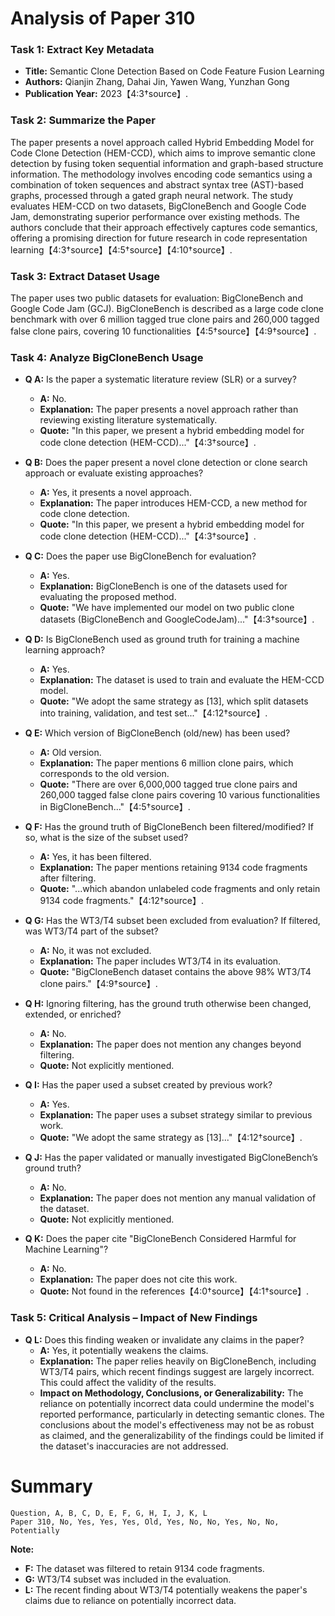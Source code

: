 # Analysis of Paper 310

### Task 1: Extract Key Metadata

- **Title:** Semantic Clone Detection Based on Code Feature Fusion Learning
- **Authors:** Qianjin Zhang, Dahai Jin, Yawen Wang, Yunzhan Gong
- **Publication Year:** 2023【4:3†source】.

### Task 2: Summarize the Paper

The paper presents a novel approach called Hybrid Embedding Model for Code Clone Detection (HEM-CCD), which aims to improve semantic clone detection by fusing token sequential information and graph-based structure information. The methodology involves encoding code semantics using a combination of token sequences and abstract syntax tree (AST)-based graphs, processed through a gated graph neural network. The study evaluates HEM-CCD on two datasets, BigCloneBench and Google Code Jam, demonstrating superior performance over existing methods. The authors conclude that their approach effectively captures code semantics, offering a promising direction for future research in code representation learning【4:3†source】【4:5†source】【4:10†source】.

### Task 3: Extract Dataset Usage

The paper uses two public datasets for evaluation: BigCloneBench and Google Code Jam (GCJ). BigCloneBench is described as a large code clone benchmark with over 6 million tagged true clone pairs and 260,000 tagged false clone pairs, covering 10 functionalities【4:5†source】【4:9†source】.

### Task 4: Analyze BigCloneBench Usage

- **Q A:** Is the paper a systematic literature review (SLR) or a survey?
  - **A:** No.
  - **Explanation:** The paper presents a novel approach rather than reviewing existing literature systematically.
  - **Quote:** "In this paper, we present a hybrid embedding model for code clone detection (HEM-CCD)..."【4:3†source】.

- **Q B:** Does the paper present a novel clone detection or clone search approach or evaluate existing approaches?
  - **A:** Yes, it presents a novel approach.
  - **Explanation:** The paper introduces HEM-CCD, a new method for code clone detection.
  - **Quote:** "In this paper, we present a hybrid embedding model for code clone detection (HEM-CCD)..."【4:3†source】.

- **Q C:** Does the paper use BigCloneBench for evaluation?
  - **A:** Yes.
  - **Explanation:** BigCloneBench is one of the datasets used for evaluating the proposed method.
  - **Quote:** "We have implemented our model on two public clone datasets (BigCloneBench and GoogleCodeJam)..."【4:3†source】.

- **Q D:** Is BigCloneBench used as ground truth for training a machine learning approach?
  - **A:** Yes.
  - **Explanation:** The dataset is used to train and evaluate the HEM-CCD model.
  - **Quote:** "We adopt the same strategy as [13], which split datasets into training, validation, and test set..."【4:12†source】.

- **Q E:** Which version of BigCloneBench (old/new) has been used?
  - **A:** Old version.
  - **Explanation:** The paper mentions 6 million clone pairs, which corresponds to the old version.
  - **Quote:** "There are over 6,000,000 tagged true clone pairs and 260,000 tagged false clone pairs covering 10 various functionalities in BigCloneBench..."【4:5†source】.

- **Q F:** Has the ground truth of BigCloneBench been filtered/modified? If so, what is the size of the subset used?
  - **A:** Yes, it has been filtered.
  - **Explanation:** The paper mentions retaining 9134 code fragments after filtering.
  - **Quote:** "...which abandon unlabeled code fragments and only retain 9134 code fragments."【4:12†source】.

- **Q G:** Has the WT3/T4 subset been excluded from evaluation? If filtered, was WT3/T4 part of the subset?
  - **A:** No, it was not excluded.
  - **Explanation:** The paper includes WT3/T4 in its evaluation.
  - **Quote:** "BigCloneBench dataset contains the above 98% WT3/T4 clone pairs."【4:9†source】.

- **Q H:** Ignoring filtering, has the ground truth otherwise been changed, extended, or enriched?
  - **A:** No.
  - **Explanation:** The paper does not mention any changes beyond filtering.
  - **Quote:** Not explicitly mentioned.

- **Q I:** Has the paper used a subset created by previous work?
  - **A:** Yes.
  - **Explanation:** The paper uses a subset strategy similar to previous work.
  - **Quote:** "We adopt the same strategy as [13]..."【4:12†source】.

- **Q J:** Has the paper validated or manually investigated BigCloneBench’s ground truth?
  - **A:** No.
  - **Explanation:** The paper does not mention any manual validation of the dataset.
  - **Quote:** Not explicitly mentioned.

- **Q K:** Does the paper cite "BigCloneBench Considered Harmful for Machine Learning"?
  - **A:** No.
  - **Explanation:** The paper does not cite this work.
  - **Quote:** Not found in the references【4:0†source】【4:1†source】.

### Task 5: Critical Analysis – Impact of New Findings

- **Q L:** Does this finding weaken or invalidate any claims in the paper?
  - **A:** Yes, it potentially weakens the claims.
  - **Explanation:** The paper relies heavily on BigCloneBench, including WT3/T4 pairs, which recent findings suggest are largely incorrect. This could affect the validity of the results.
  - **Impact on Methodology, Conclusions, or Generalizability:** The reliance on potentially incorrect data could undermine the model's reported performance, particularly in detecting semantic clones. The conclusions about the model's effectiveness may not be as robust as claimed, and the generalizability of the findings could be limited if the dataset's inaccuracies are not addressed.

# Summary

```csv
Question, A, B, C, D, E, F, G, H, I, J, K, L
Paper 310, No, Yes, Yes, Yes, Old, Yes, No, No, Yes, No, No, Potentially
```

**Note:**  
- **F:** The dataset was filtered to retain 9134 code fragments.
- **G:** WT3/T4 subset was included in the evaluation.
- **L:** The recent finding about WT3/T4 potentially weakens the paper's claims due to reliance on potentially incorrect data.
